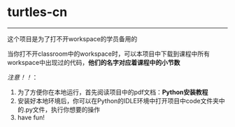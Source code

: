 # turtles-cn

*****


这个项目是为了打不开workspace的学员备用的

当你打不开classroom中的workspace时，可以本项目中下载到课程中所有workspace中出现过的代码，**他们的名字对应着课程中的小节数**

*_注意！！_*：

1. 为了方便你在本地运行，首先阅读项目中的pdf文档：**Python安装教程**
2. 安装好本地环境后，你可以在Python的IDLE环境中打开项目中code文件夹中的.py文件，执行你想要的操作
3. have fun!